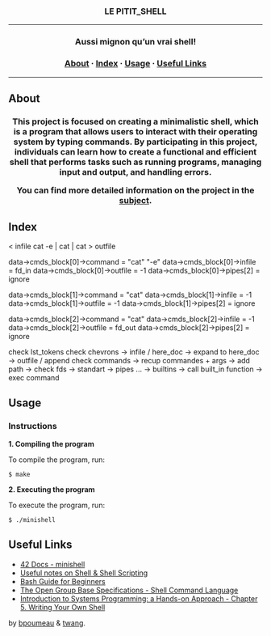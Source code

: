 <h3 align="center">
LE PITIT_SHELL
</h3>

---

<h3 align="center">
Aussi mignon qu’un vrai shell!
</h3>
</p>

<h3 align="center">
	<a href="#%EF%B8%8F-about">About</a>
	<span> · </span>
	<a href="#-index">Index</a>
	<span> · </span>
	<a href="#%EF%B8%8F-usage">Usage</a>
	<span> · </span>
	<a href="#-useful-links">Useful Links</a>
</h3>

---

## About
</p>
<h3 align="center">
This project is focused on creating a minimalistic shell, which is a program that allows users to interact with their operating system by typing commands. By participating in this project, individuals can learn how to create a functional and efficient shell that performs tasks such as running programs, managing input and output, and handling errors.

You can find more detailed information on the project in the [subject](./minishell_subject.pdf).
</h3>

## Index

< infile cat -e | cat | cat > outfile

data->cmds_block[0]->command = "cat" "-e"
data->cmds_block[0]->infile = fd_in
data->cmds_block[0]->outfile = -1
data->cmds_block[0]->pipes[2] = ignore

data->cmds_block[1]->command = "cat"
data->cmds_block[1]->infile = -1
data->cmds_block[1]->outfile = -1
data->cmds_block[1]->pipes[2] = ignore

data->cmds_block[2]->command = "cat"
data->cmds_block[2]->infile = -1
data->cmds_block[2]->outfile = fd_out
data->cmds_block[2]->pipes[2] = ignore

check lst_tokens
check chevrons		-> infile / here_doc 
					-> expand to here_doc
					-> outfile / append
check commands 		-> recup commandes + args
					-> add path
					-> check fds -> standart -> pipes ...
					-> builtins -> call built_in function
					-> exec command

## Usage
### Instructions

**1. Compiling the program**

To compile the program, run:

```shell
$ make
```

**2. Executing the program**

To execute the program, run:

```shell
$ ./minishell
```

## Useful Links
* [42 Docs - minishell](https://harm-smits.github.io/42docs/projects/minishell)
* [Useful notes on Shell & Shell Scripting](https://www.notion.so/Shell-Shell-Scripting-6e0f0290a0304dad93a1d25ba15d92fe)
* [Bash Guide for Beginners](https://tldp.org/LDP/Bash-Beginners-Guide/html/index.html)
* [The Open Group Base Specifications - Shell Command Language](https://pubs.opengroup.org/onlinepubs/009695399/utilities/xcu_chap02.html)
* [Introduction to Systems Programming: a Hands-on Approach - Chapter 5. Writing Your Own Shell ](https://www.cs.purdue.edu/homes/grr/SystemsProgrammingBook/Book/Chapter5-WritingYourOwnShell.pdf)

by [bpoumeau](https://profile.intra.42.fr/users/bpoumeau) & [twang](https://profile.intra.42.fr/users/twang).